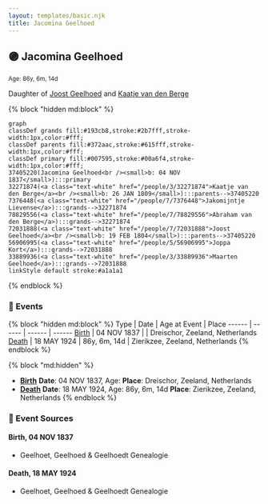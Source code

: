 ```yaml
---
layout: templates/basic.njk
title: Jacomina Geelhoed
---
```

## 🟣 Jacomina Geelhoed
<small>Age: 86y, 6m, 14d</small>

Daughter of [Joost Geelhoed](/people/7/72031888) and [Kaatje van den Berge](/people/3/32271874)

{% block "hidden md:block" %}
```mermaid
graph
classDef grands fill:#193cb8,stroke:#2b7fff,stroke-width:1px,color:#fff;
classDef parents fill:#372aac,stroke:#615fff,stroke-width:1px,color:#fff;
classDef primary fill:#007595,stroke:#00a6f4,stroke-width:1px,color:#fff;
37405220(Jacomina Geelhoed<br /><small>b: 04 NOV 1837</small>):::primary
32271874(<a class="text-white" href="/people/3/32271874">Kaatje van den Berge</a><br /><small>b: 26 JAN 1809</small>):::parents-->37405220
7376448(<a class="text-white" href="/people/7/7376448">Jakomijntje Lievense</a>):::grands-->32271874
78829556(<a class="text-white" href="/people/7/78829556">Abraham van den Berge</a>):::grands-->32271874
72031888(<a class="text-white" href="/people/7/72031888">Joost Geelhoed</a><br /><small>b: 19 FEB 1804</small>):::parents-->37405220
56906995(<a class="text-white" href="/people/5/56906995">Joppa Kort</a>):::grands-->72031888
33889936(<a class="text-white" href="/people/3/33889936">Maarten Geelhoed</a>):::grands-->72031888
linkStyle default stroke:#a1a1a1
```
{% endblock %}

### 📆 Events

{% block "hidden md:block" %}
Type | Date | Age at Event | Place
------ | ------ | ------ | ------
[Birth](#event-event-2) | 04 NOV 1837 |  | Dreischor, Zeeland, Netherlands
[Death](#event-event-3) | 18 MAY 1924 | 86y, 6m, 14d | Zierikzee, Zeeland, Netherlands
{% endblock %}

{% block "md:hidden" %}
- **[Birth](#event-event-2)**
**Date**: 04 NOV 1837, Age:
**Place**: Dreischor, Zeeland, Netherlands
- **[Death](#event-event-3)**
**Date**: 18 MAY 1924, Age: 86y, 6m, 14d
**Place**: Zierikzee, Zeeland, Netherlands
{% endblock %}

### 📰 Event Sources

#### <a id="event-event-2"></a> Birth, 04 NOV 1837
* Geelhoet, Geelhoed & Geelhoedt Genealogie

#### <a id="event-event-3"></a> Death, 18 MAY 1924
* Geelhoet, Geelhoed & Geelhoedt Genealogie